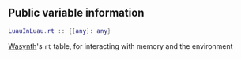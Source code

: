 ## Public variable information
```lua
LuauInLuau.rt :: {[any]: any}
```

[Wasynth](https://github.com/Rerumu/Wasynth)'s ``rt`` table, for interacting with memory and the environment